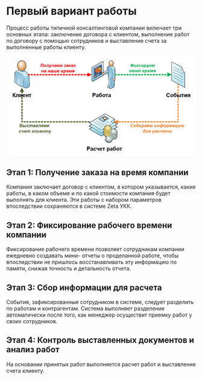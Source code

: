 # Первый вариант работы

Процесс работы типичной консалтинговой компании включает три основных этапа: заключение договора с клиентом, выполнение работ по договору с помощью сотрудников и выставление счета за выполненные работы клиенту.

![](../.gitbook/assets/image%20%289%29.png)

## Этап 1: Получение заказа на время компании

Компания заключает договор с клиентом, в котором указывается, какие работы, в каком объеме и по какой стоимости компания будет выполнять для клиента. Эти работы с набором параметров впоследствии сохраняются в системе Zeta УКК.

## Этап 2: Фиксирование рабочего времени компании

Фиксирование рабочего времени позволяет сотрудникам компании ежедневно создавать мини- отчеты о проделанной работе, чтобы впоследствии не пришлось восстанавливать эту информацию по памяти, снижая точность и детальность отчета.

## Этап 3: Сбор информации для расчета

События, зафиксированные сотрудником в системе, следует разделить по работам и контрагентам. Система выполняет разделение автоматически после того, как менеджер осуществит приемку работ у своих сотрудников.

## Этап 4: Контроль выставленных документов и анализ работ

На основании принятых работ выполняется расчет работ и выставление счета клиенту.

